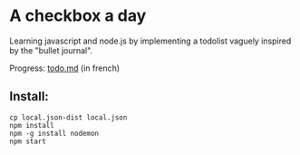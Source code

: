 # A checkbox a day

Learning javascript and node.js by implementing a todolist vaguely inspired by the "bullet journal".

Progress: [todo.md](https://github.com/thomaslule/a-checkbox-a-day/blob/master/todo.md) (in french)

## Install:
    cp local.json-dist local.json
    npm install
    npm -g install nodemon
    npm start
